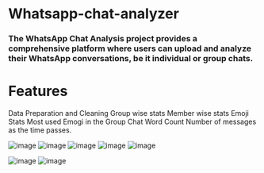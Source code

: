 # Whatsapp-chat-analyzer
### The WhatsApp Chat Analysis project provides a comprehensive platform where users can upload and analyze their WhatsApp conversations, be it individual or group chats.

# Features
Data Preparation and Cleaning
Group wise stats
Member wise stats
Emoji Stats
Most used Emogi in the Group Chat
Word Count
Number of messages as the time passes.


![image](https://github.com/user-attachments/assets/742ffe60-527c-45dd-a488-df31bb1a021a)
![image](https://github.com/user-attachments/assets/688c249c-a04e-4815-8bc3-6a6d557daff7)
![image](https://github.com/user-attachments/assets/c6a3fc26-1529-4bc3-aa49-fd35993c689e)
![image](https://github.com/user-attachments/assets/4bcdc5ac-fa05-4408-98ea-ac46af2707fb)
![image](https://github.com/user-attachments/assets/3365eeb6-37e4-42ac-8975-5c0194a3affe)

![image](https://github.com/user-attachments/assets/af78ff33-b34c-418c-8afc-c899aa42b483)
![image](https://github.com/user-attachments/assets/bee69c10-85b5-45c6-b3d7-6f3cfbb83e81)






